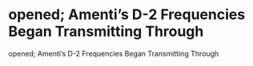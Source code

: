 # opened; Amenti’s D-2 Frequencies Began Transmitting Through

opened; Amenti’s D-2 Frequencies Began Transmitting Through